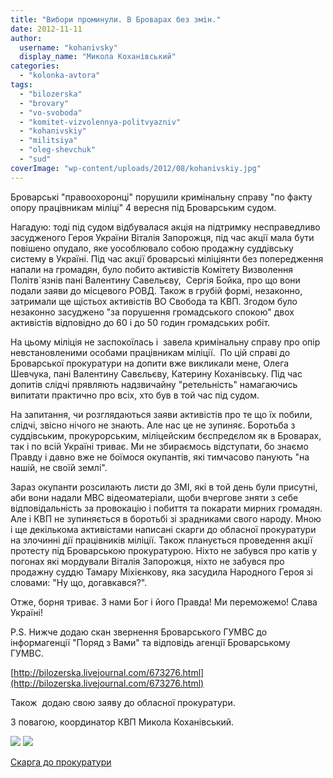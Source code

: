 ```yaml
---
title: "Вибори проминули. В Броварах без змін."
date: 2012-11-11
author: 
  username: "kohanivsky"
  display_name: "Микола Коханівський"
categories: 
  - "kolonka-avtora"
tags: 
  - "bilozerska"
  - "brovary"
  - "vo-svoboda"
  - "komitet-vizvolennya-politvyazniv"
  - "kohanivskiy"
  - "militsiya"
  - "oleg-shevchuk"
  - "sud"
coverImage: "wp-content/uploads/2012/08/kohanivskiy.jpg"
---
```


Броварські "правоохоронці" порушили кримінальну справу "по факту опору працівникам міліці" 4 вересня під Броварським судом.

Нагадую: тоді під судом відбувалася акція на підтримку несправедливо засудженого Героя України Віталія Запорожця, під час акції мала бути повішено опудало, яке уособлювало собою продажну суддівську систему в Україні. Під час акції броварські міліціянти без попередження напали на громадян, було побито активістів Комітету Визволення Політв\`язнів пані Валентину Савельєву,  Сергія Бойка, про що вони подали заяви до місцевого РОВД. Також в грубій формі, незаконно, затримали ще щістьох активістів ВО Свобода та КВП. Згодом було незаконно засуджено "за порушення громадського спокою" двох активістів відповідно до 60 і до 50 годин громадських робіт.

На цьому міліція не заспокоїлась і  завела кримінальну справу про опір невстановленими особами працівникам міліції.  По цій справі до Броварської прокуратури на допити вже викликали мене, Олега Шевчука, пані Валентину Савєльєву, Катерину Коханівську. Під час допитів слідчі прявляють надзвичайну "ретельність" намагаючись випитати практично про всіх, хто був в той час під судом.

На запитання, чи розглядаються заяви активістів про те що їх побили, слідчі, звісно нічого не знають. Але нас це не зупиняє. Боротьба з суддівським, прокурорським, міліцейским бєспредєлом як в Броварах, так і по всій Україні триває. Ми не збираємось відступати, бо знаємо Правду і давно вже не боїмося окупантів, які тимчасово панують "на нашій, не своїй землі".

Зараз окупанти розсилають листи до ЗМІ, які в той день були присутні, аби вони надали МВС відеоматеріали, щоби вчергове зняти з себе відповідальність за провокацію і побиття та покарати мирних громадян. Але і КВП не зупиняється в боротьбі зі зрадниками свого народу. Мною і ще декількома активістами написані скарги до обласної прокуратури на злочинні дії працівників міліції. Також планується проведення акції протесту під Броварською прокуратурою. Ніхто не забувся про катів у погонах які мордували Віталія Запорожця, ніхто не забувся про продажну суддю Тамару Міхієнкову, яка засудила Народного Героя зі словами: "Ну що, догавкався?".

Отже, борня триває. З нами Бог і його Правда! Ми переможемо! Слава Україні!

P.S. Нижче додаю скан звернення Броварського ГУМВС до інформагенції "Поряд з Вами" та відповідь агенції Броварському ГУМВС.

[http://bilozerska.livejournal.com/673276.html](http://bilozerska.livejournal.com/673276.html)

Також  додаю свою заяву до обласної прокуратури.

З повагою, координатор КВП Микола Коханівський.

[![](https://mpz.brovary.org/wp-content/uploads/2012/11/Mentovskiy-zapit2.jpg)](https://mpz.brovary.org/wp-content/uploads/2012/11/Mentovskiy-zapit2.jpg) [![](https://mpz.brovary.org/wp-content/uploads/2012/11/Olenchina-vidpovid3.jpg)](https://mpz.brovary.org/wp-content/uploads/2012/11/Olenchina-vidpovid3.jpg)

[Скарга до прокуратури](https://mpz.brovary.org/wp-content/uploads/2012/11/Skarga-do-prokuraturi.doc)
